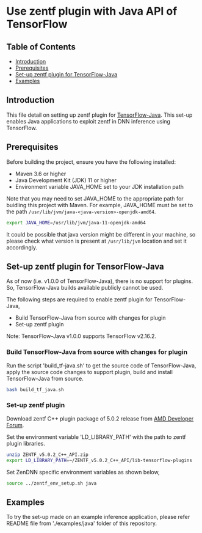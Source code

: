# Use zentf plugin with Java API of TensorFlow

## Table of Contents
- [Introduction](#introduction)
- [Prerequisites](#prerequisites)
- [Set-up zentf plugin for TensorFlow-Java](#set-up-zentf-plugin-for-tensorflow-java)
- [Examples](#examples)

## Introduction
This file detail on setting up zentf plugin for [TensorFlow-Java](https://github.com/tensorflow/java). This set-up enables Java applications to exploit zentf in DNN inference using TensorFlow.

## Prerequisites
Before building the project, ensure you have the following installed:
- Maven 3.6 or higher
- Java Development Kit (JDK) 11 or higher
- Environment variable JAVA_HOME set to your JDK installation path

Note that you may need to set JAVA_HOME to the appropriate path for buidling this project with Maven. For example, JAVA_HOME must be set to the path `/usr/lib/jvm/java-<java-version>-openjdk-amd64`.
```bash
export JAVA_HOME=/usr/lib/jvm/java-11-openjdk-amd64
```

It could be possible that java version might be different in your machine, so please check what version is present at `/usr/lib/jvm` location and set it accordingly.

## Set-up zentf plugin for TensorFlow-Java
As of now (i.e. v1.0.0 of TensorFlow-Java), there is no support for plugins. So, TensorFlow-Java builds available publicly cannot be used.

The following steps are required to enable zentf plugin for TensorFlow-Java,
- Build TensorFlow-Java from source with changes for plugin
- Set-up zentf plugin

Note: TensorFlow-Java v1.0.0 supports TensorFlow v2.16.2.

### Build TensorFlow-Java from source with changes for plugin

Run the script 'build_tf-java.sh' to get the source code of TensorFlow-Java, apply the source code changes to support plugin, build and install TensorFlow-Java from source.
```bash
bash build_tf_java.sh
```
### Set-up zentf plugin
Download zentf C++ plugin package of 5.0.2 release from [AMD Developer Forum](https://www.amd.com/en/developer/zendnn.html).

Set the environment variable 'LD_LIBRARY_PATH' with the path to zentf plugin libraries.
```bash
unzip ZENTF_v5.0.2_C++_API.zip
export LD_LIBRARY_PATH=~/ZENTF_v5.0.2_C++_API/lib-tensorflow-plugins
```

Set ZenDNN specific environment variables as shown below,
```bash
source ../zentf_env_setup.sh java
```

## Examples
To try the set-up made on an example inference application, please refer README file from './examples/java' folder of this repository.
